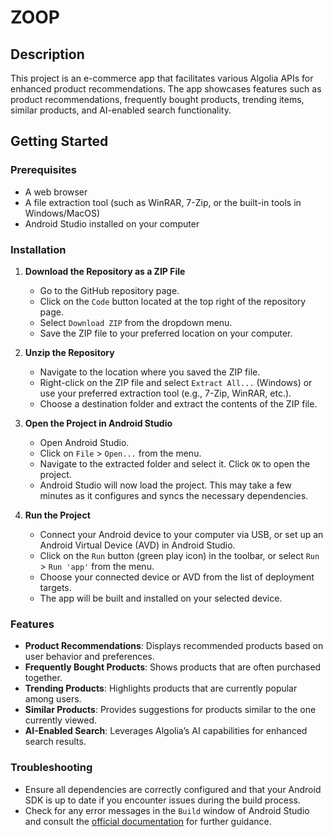 # ZOOP

## Description
This project is an e-commerce app that facilitates various Algolia APIs for enhanced product recommendations. The app showcases features such as product recommendations, frequently bought products, trending items, similar products, and AI-enabled search functionality.

## Getting Started

### Prerequisites
- A web browser
- A file extraction tool (such as WinRAR, 7-Zip, or the built-in tools in Windows/MacOS)
- Android Studio installed on your computer

### Installation

1. **Download the Repository as a ZIP File**
   - Go to the GitHub repository page.
   - Click on the `Code` button located at the top right of the repository page.
   - Select `Download ZIP` from the dropdown menu.
   - Save the ZIP file to your preferred location on your computer.

2. **Unzip the Repository**
   - Navigate to the location where you saved the ZIP file.
   - Right-click on the ZIP file and select `Extract All...` (Windows) or use your preferred extraction tool (e.g., 7-Zip, WinRAR, etc.).
   - Choose a destination folder and extract the contents of the ZIP file.

3. **Open the Project in Android Studio**
   - Open Android Studio.
   - Click on `File` > `Open...` from the menu.
   - Navigate to the extracted folder and select it. Click `OK` to open the project.
   - Android Studio will now load the project. This may take a few minutes as it configures and syncs the necessary dependencies.

4. **Run the Project**
   - Connect your Android device to your computer via USB, or set up an Android Virtual Device (AVD) in Android Studio.
   - Click on the `Run` button (green play icon) in the toolbar, or select `Run` > `Run 'app'` from the menu.
   - Choose your connected device or AVD from the list of deployment targets.
   - The app will be built and installed on your selected device.

### Features
- **Product Recommendations**: Displays recommended products based on user behavior and preferences.
- **Frequently Bought Products**: Shows products that are often purchased together.
- **Trending Products**: Highlights products that are currently popular among users.
- **Similar Products**: Provides suggestions for products similar to the one currently viewed.
- **AI-Enabled Search**: Leverages Algolia’s AI capabilities for enhanced search results.

### Troubleshooting
- Ensure all dependencies are correctly configured and that your Android SDK is up to date if you encounter issues during the build process.
- Check for any error messages in the `Build` window of Android Studio and consult the [official documentation](https://developer.android.com/studio) for further guidance.

